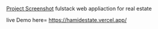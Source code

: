 [Project Screenshot](assets/example-image.png.jpg "Project-screenshort")
fulstack web appliaction for real estate


live Demo here= https://hamidestate.vercel.app/
